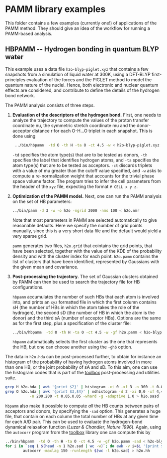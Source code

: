 PAMM library examples
=====================

This folder contains a few examples (currently one!) of applications
of the PAMM method. They should give an idea of the workflow for running
a PAMM-based analysis.

HBPAMM -- Hydrogen bonding in quantum BLYP water
------------------------------------------------

This example uses a data file `h2o-blyp-piglet.xyz` that contains a few
snapshots from a simulation of liquid water at 300K, using a DFT-BLYP
first-principles evaluation of the forces and the PIGLET method to model
the quantum nature of the nuclei.  Hence, both electronic and nuclear
quantum effects are considered, and contribute to define the details
of the hydrogen bond network.

The PAMM analysis consists of three steps.

1. **Evaluation of the descriptors of the hydrogen bond.**
    First, one needs to analyze the trajectory to compute the values of 
    the proton transfer coordinate nu, the symmetric stretch coordinate mu
    and the donor-acceptor distance r for each O-H...O triplet in each
    snapshot. This is done using
 
    ```bash
     ../bin/hbpamm  -td O -th H -ta O -ct 4.5 -w < h2o-blyp-piglet.xyz > h2o.nmr
    ```

    `-td` specifies the atom type(s) that are to be tested as donors, 
    `-th` specifies the label that identifies hydrogen atoms, and `-ta`
    specifies the atom type(s) that are to be tested as acceptors. 
    `-ct` discards triplets with a value of mu greater than the 
    cutoff value specified, and `-w` asks to compute a re-normalization
    weight that accounts for the trivial phase space volume factor.
    The program tries to infer the cell parameters from the header of the
    `xyz` file, expecting the format `# CELL x y z`.

2. **Optimization of the PAMM model.**
    Next, one can run the PAMM analysis on the set of HB parameters:
 
    ```bash
    ../bin/pamm -d 3 -w -o h2o -ngrid 2000 -nms 100 < h2o.nmr
    ```

    Note that most parameters in PAMM are selected automatically to 
    give reasonable defaults. Here we specify the number of grid points
    manually, since this is a very short data file and the default would
    yield a very sparse grid. 

    `pamm` generates two files, `h2o.grid` that cointains the grid points,
    that have been selected, together with the value of the KDE of the 
    probability density and with the cluster index for each point. 
    `h2o.pamm` contains the list of clusters that have been identified,
    represented by Gaussians with the given mean and covariance.

3. **Post-processing the trajectory.**
    The set of Gaussian clusters obtained by PAMM can then be used to 
    search the trajectory file for HB configurations. 

    `hbpamm` accumulates the number of such HBs that each atom is involved into, 
    and prints an `xyz` formatted file in which the first column contains sH 
    (the number of HBs in which the atom takes the role of the hydrogen), the 
    second sD (the number of HB in which the atom is the donor) and the third
    sA (number of acceptor HBs). Options are the same as for the first
    step, plus a specification of the cluster file:

    ```bash
    ../bin/hbpamm  -td O -th H -ta O -ct 4.5 -w -gf h2o.pamm < h2o-blyp-piglet.xyz > h2o.hda
    ```

    `hbpamm` automatically selects the first cluster as the one that 
    represents the HB, but one can choose another using the `-ghb` option.
  
 
The data in `h2o.hda` can be post-processed further, to obtain for instance
an histogram of the probability of having hydrogen atoms involved in 
more than one HB, or the joint probability of sA and sD. To this aim,
one can use the histogram codes that is part of the [toolbox](http://github.com/epfl-cosmo/toolbox) 
post-processing and utilities suite. 

```bash
grep H h2o.hda | awk '{print $2}' | histogram -xi 0 -xf 3 -n 300 -t 0.05 -whard > h2o.hb
grep O h2o.hda | awk '{print $3,$4}' | ndhistogram -d 2 -xi 0,0 -xf 4,4 \
           -n 200,200 -t 0.05,0.05 -whard -g -adaptive 1.0 > h2o.sasd
```

`hbpamm` also make it possible to compute *all* the HB counts between pairs of 
acceptors and donors, by specifying the `-sad` option. This generates a huge file,
that contain on each column the total number of HBs at any given time for each
A/D pair. 
This can be used to evaluate the hydrogen-bond dynamical relaxation function
(*Luzar & Chandler, Nature 1996*). Again, using the `autocorr` program from
the [toolbox](http://github.com/epfl-cosmo/toolbox) library one can compute this by

```bash
../bin/hbpamm  -td O -th H -ta O -ct 4.5 -w -gf h2o.pamm -sad < h2o-blyp-piglet.xyz > h2o.sad
for i in `seq 1 $(head -n 1 h2o.sad | wc -w)`; do awk -v i=$i '{print $i}' h2o.sad; done | \
        autocorr -maxlag 150 -runlength $(wc -l h2o.sad) > h2o.hh
```
    
    

